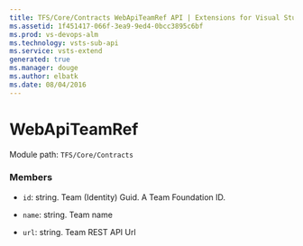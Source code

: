 ```yaml
---
title: TFS/Core/Contracts WebApiTeamRef API | Extensions for Visual Studio Team Services
ms.assetid: 1f451417-066f-3ea9-9ed4-0bcc3895c6bf
ms.prod: vs-devops-alm
ms.technology: vsts-sub-api
ms.service: vsts-extend
generated: true
ms.manager: douge
ms.author: elbatk
ms.date: 08/04/2016
---
```


# WebApiTeamRef

Module path: `TFS/Core/Contracts`


### Members

* `id`: string. Team (Identity) Guid. A Team Foundation ID.

* `name`: string. Team name

* `url`: string. Team REST API Url

